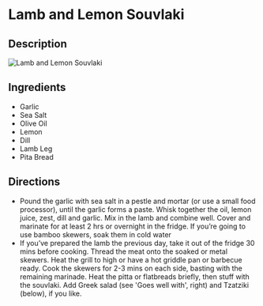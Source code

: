 # Lamb and Lemon Souvlaki

## Description
![Lamb and Lemon Souvlaki](https://www.themealdb.com/images/media/meals/rjhf741585564676.jpg "Lamb and Lemon Souvlaki")

## Ingredients
- Garlic
- Sea Salt
- Olive Oil
- Lemon
- Dill
- Lamb Leg
- Pita Bread

## Directions
- Pound the garlic with sea salt in a pestle and mortar (or use a small food processor), until the garlic forms a paste. Whisk together the oil, lemon juice, zest, dill and garlic. Mix in the lamb and combine well. Cover and marinate for at least 2 hrs or overnight in the fridge. If you’re going to use bamboo skewers, soak them in cold water
- If you’ve prepared the lamb the previous day, take it out of the fridge 30 mins before cooking. Thread the meat onto the soaked or metal skewers. Heat the grill to high or have a hot griddle pan or barbecue ready. Cook the skewers for 2-3 mins on each side, basting with the remaining marinade. Heat the pitta or flatbreads briefly, then stuff with the souvlaki. Add Greek salad (see 'Goes well with', right) and Tzatziki (below), if you like.

